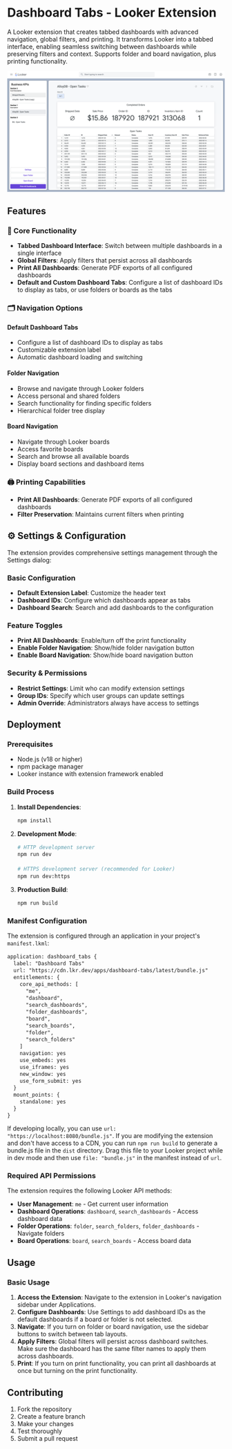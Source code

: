 # Dashboard Tabs - Looker Extension

A Looker extension that creates tabbed dashboards with advanced navigation, global filters, and printing. It transforms Looker into a tabbed interface, enabling seamless switching between dashboards while preserving filters and context. Supports folder and board navigation, plus printing functionality.

![Dashboard Tabs](./extension.png)

## Features

### 🎯 Core Functionality

- **Tabbed Dashboard Interface**: Switch between multiple dashboards in a single interface
- **Global Filters**: Apply filters that persist across all dashboards
- **Print All Dashboards**: Generate PDF exports of all configured dashboards
- **Default and Custom Dashboard Tabs**: Configure a list of dashboard IDs to display as tabs, or use folders or boards as the tabs

### 🗂️ Navigation Options

#### Default Dashboard Tabs

- Configure a list of dashboard IDs to display as tabs
- Customizable extension label
- Automatic dashboard loading and switching

#### Folder Navigation

- Browse and navigate through Looker folders
- Access personal and shared folders
- Search functionality for finding specific folders
- Hierarchical folder tree display

#### Board Navigation

- Navigate through Looker boards
- Access favorite boards
- Search and browse all available boards
- Display board sections and dashboard items

### 🖨️ Printing Capabilities

- **Print All Dashboards**: Generate PDF exports of all configured dashboards
- **Filter Preservation**: Maintains current filters when printing

## ⚙️ Settings & Configuration

The extension provides comprehensive settings management through the Settings dialog:

### Basic Configuration

- **Default Extension Label**: Customize the header text
- **Dashboard IDs**: Configure which dashboards appear as tabs
- **Dashboard Search**: Search and add dashboards to the configuration

### Feature Toggles

- **Print All Dashboards**: Enable/turn off the print functionality
- **Enable Folder Navigation**: Show/hide folder navigation button
- **Enable Board Navigation**: Show/hide board navigation button

### Security & Permissions

- **Restrict Settings**: Limit who can modify extension settings
- **Group IDs**: Specify which user groups can update settings
- **Admin Override**: Administrators always have access to settings

## Deployment

### Prerequisites

- Node.js (v18 or higher)
- npm package manager
- Looker instance with extension framework enabled

### Build Process

1. **Install Dependencies**:
   ```bash
   npm install
   ```
2. **Development Mode**:
   ```bash
   # HTTP development server
   npm run dev

   # HTTPS development server (recommended for Looker)
   npm run dev:https
   ```
3. **Production Build**:
   ```bash
   npm run build
   ```

### Manifest Configuration

The extension is configured through an application in your project's `manifest.lkml`:

```lookml
application: dashboard_tabs {
  label: "Dashboard Tabs"
  url: "https://cdn.lkr.dev/apps/dashboard-tabs/latest/bundle.js"
  entitlements: {
    core_api_methods: [
      "me", 
      "dashboard", 
      "search_dashboards", 
      "folder_dashboards", 
      "board", 
      "search_boards", 
      "folder", 
      "search_folders"
    ]
    navigation: yes
    use_embeds: yes
    use_iframes: yes
    new_window: yes
    use_form_submit: yes
  }
  mount_points: {
    standalone: yes
  }
}
```

If developing locally, you can use `url: "https://localhost:8080/bundle.js"`. If you are modifying the extension and don't have access to a CDN, you can run `npm run build` to generate a bundle.js file in the `dist` directory. Drag this file to your Looker project while in dev mode and then use `file: "bundle.js"` in the manifest instead of `url`.

### Required API Permissions

The extension requires the following Looker API methods:

- **User Management**: `me` - Get current user information
- **Dashboard Operations**: `dashboard`, `search_dashboards` - Access dashboard data
- **Folder Operations**: `folder`, `search_folders`, `folder_dashboards` - Navigate folders
- **Board Operations**: `board`, `search_boards` - Access board data

## Usage

### Basic Usage

1. **Access the Extension**: Navigate to the extension in Looker's navigation sidebar under Applications.
2. **Configure Dashboards**: Use Settings to add dashboard IDs as the default dashboards if a board or folder is not selected.
3. **Navigate**: If you turn on folder or board navigation, use the sidebar buttons to switch between tab layouts.
4. **Apply Filters**: Global filters will persist across dashboard switches. Make sure the dashboard has the same filter names to apply them across dashboards.
5. **Print**: If you turn on print functionality, you can print all dashboards at once but turning on the print functionality.

## Contributing

1. Fork the repository
2. Create a feature branch
3. Make your changes
4. Test thoroughly
5. Submit a pull request